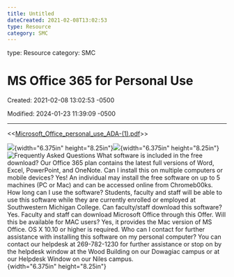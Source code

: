 ```yaml
---
title: Untitled
dateCreated: 2021-02-08T13:02:53
type: Resource
category: SMC
---
```

type: Resource
category: SMC

# MS Office 365 for Personal Use

Created: 2021-02-08 13:02:53 -0500

Modified: 2024-01-23 11:39:09 -0500

---

<<[Microsoft_Office_personal_use_ADA-(1).pdf](../../Attachments/Microsoft_Office_personal_use_ADA-(1).pdf)>>

![](../../Attachments/Help-Desk-MS-Office-365-for-Personal-Use-image1.png){width="6.375in" height="8.25in"}![](../../Attachments/Help-Desk-MS-Office-365-for-Personal-Use-image2.png){width="6.375in" height="8.25in"}![Frequently Asked Questions What software is included in the free download? Our Office 365 plan contains the latest full versions of Word, Excel, PowerPoint, and OneNote. Can I install this on multiple computers or mobile devices? Yes! An individual may install the free software on up to 5 machines (PC or Mac) and can be accessed online from Chromeb00ks. How long can I use the software? Students, faculty and staff will be able to use this software while they are currently enrolled or employed at Southwestern Michigan College. Can faculty/staff download this software? Yes. Faculty and staff can download Microsoft Office through this Offer. Will this be available for MAC users? Yes, it provides the Mac version of MS Office. OS X 10.10 or higher is required. Who can I contact for further assistance with installing this software on my personal computer? You can contact our helpdesk at 269-782-1230 for further assistance or stop on by the helpdesk window at the Wood Building on our Dowagiac campus or at our Helpdesk Window on our Niles campus. ](../../Attachments/Help-Desk-MS-Office-365-for-Personal-Use-image3.png){width="6.375in" height="8.25in"}



